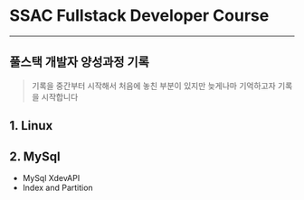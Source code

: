 # SSAC Fullstack Developer Course

---

## 풀스택 개발자 양성과정 기록

> 기록을 중간부터 시작해서 처음에 놓친 부분이 있지만 늦게나마 기억하고자 기록을 시작합니다

## 1. Linux

## 2. MySql

- MySql XdevAPI
- Index and Partition
